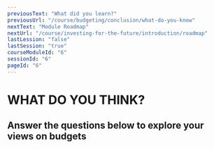 ```yaml
---
previousText: "What did you learn?"
previousUrl: "/course/budgeting/conclusion/what-do-you-know"
nextText: "Module Roadmap"
nextUrl: "/course/investing-for-the-future/introduction/roadmap"
lastLession: "false"
lastSession: "true"
courseModuleId: "6"
sessionId: "6"
pageId: "6"
---
```



# WHAT DO YOU THINK?
## Answer the questions below to explore your views on budgets